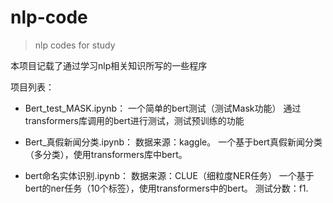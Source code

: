 # nlp-code
> nlp codes for study

本项目记载了通过学习nlp相关知识所写的一些程序

项目列表：

* Bert_test_MASK.ipynb：
一个简单的bert测试（测试Mask功能）
通过transformers库调用的bert进行测试，测试预训练的功能

* Bert_真假新闻分类.ipynb：
数据来源：kaggle。
一个基于bert真假新闻分类（多分类），使用transformers库中bert。

* bert命名实体识别.ipynb：
数据来源：CLUE（细粒度NER任务）
一个基于bert的ner任务（10个标签），使用transformers中的bert。
测试分数：f1.


